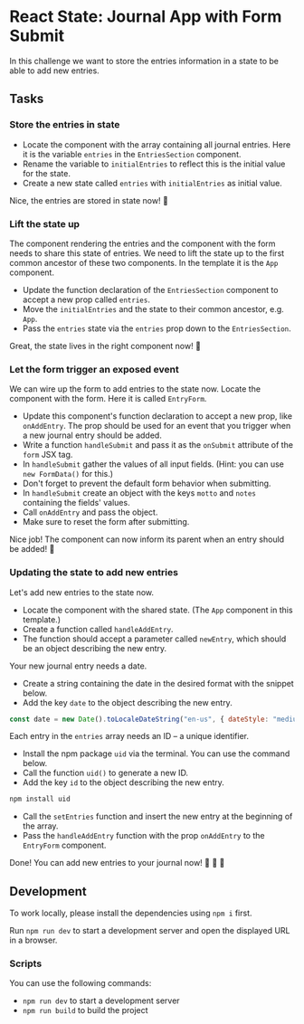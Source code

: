 # React State: Journal App with Form Submit

In this challenge we want to store the entries information in a state to be able to add new entries.

## Tasks

### Store the entries in state

- Locate the component with the array containing all journal entries. Here it is the variable `entries` in the `EntriesSection` component.
- Rename the variable to `initialEntries` to reflect this is the initial value for the state.
- Create a new state called `entries` with `initialEntries` as initial value.

Nice, the entries are stored in state now! 🚀

### Lift the state up

The component rendering the entries and the component with the form needs to share this state of entries. We need to lift the state up to the first common ancestor of these two components. In the template it is the `App` component.

- Update the function declaration of the `EntriesSection` component to accept a new prop called `entries`.
- Move the `initialEntries` and the state to their common ancestor, e.g. `App`.
- Pass the `entries` state via the `entries` prop down to the `EntriesSection`.

Great, the state lives in the right component now! 🚀

### Let the form trigger an exposed event

We can wire up the form to add entries to the state now. Locate the component with the form. Here it is called `EntryForm`.

- Update this component's function declaration to accept a new prop, like `onAddEntry`. The prop should be used for an event that you trigger when a new journal entry should be added.
- Write a function `handleSubmit` and pass it as the `onSubmit` attribute of the `form` JSX tag.
- In `handleSubmit` gather the values of all input fields. (Hint: you can use `new FormData()` for this.)
- Don't forget to prevent the default form behavior when submitting.
- In `handleSubmit` create an object with the keys `motto` and `notes` containing the fields' values.
- Call `onAddEntry` and pass the object.
- Make sure to reset the form after submitting.

Nice job! The component can now inform its parent when an entry should be added! 🚀

### Updating the state to add new entries

Let's add new entries to the state now.

- Locate the component with the shared state. (The `App` component in this template.)
- Create a function called `handleAddEntry`.
- The function should accept a parameter called `newEntry`, which should be an object describing the new entry.

Your new journal entry needs a date.

- Create a string containing the date in the desired format with the snippet below.
- Add the key `date` to the object describing the new entry.

```jsx
const date = new Date().toLocaleDateString("en-us", { dateStyle: "medium" });
```

Each entry in the `entries` array needs an ID – a unique identifier.

- Install the npm package `uid` via the terminal. You can use the command below.
- Call the function `uid()` to generate a new ID.
- Add the key `id` to the object describing the new entry.

```sh
npm install uid
```

- Call the `setEntries` function and insert the new entry at the beginning of the array.
- Pass the `handleAddEntry` function with the prop `onAddEntry` to the `EntryForm` component.

Done! You can add new entries to your journal now! 🚀 🚀 🚀

## Development

To work locally, please install the dependencies using `npm i` first.

Run `npm run dev` to start a development server and open the displayed URL in a browser.

### Scripts

You can use the following commands:

- `npm run dev` to start a development server
- `npm run build` to build the project
